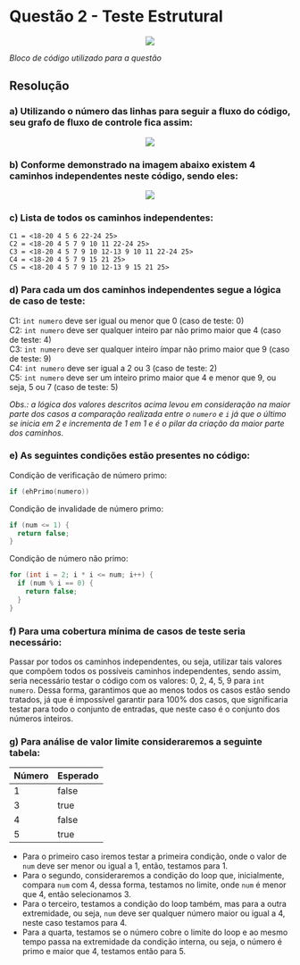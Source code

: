 # Questão 2 - Teste Estrutural

<p align="center">
  <img src="https://github.com/user-attachments/assets/fa10670a-a8a3-4d13-8fea-84656c8a156a" />
</p>

*Bloco de código utilizado para a questão*

## Resolução

### a) Utilizando o número das linhas para seguir a fluxo do código, seu grafo de fluxo de controle fica assim:
<p align="center">
  <img src="https://github.com/user-attachments/assets/3bf06582-5e60-43be-8197-4cb912c19e4f" />
</p>

### b) Conforme demonstrado na imagem abaixo existem 4 caminhos independentes neste código, sendo eles:

<p align="center">
  <img src="https://github.com/user-attachments/assets/62b47873-54b7-40d7-9500-52da06ac9a3d" />
</p>

### c) Lista de todos os caminhos independentes:

```
C1 = <18-20 4 5 6 22-24 25>
C2 = <18-20 4 5 7 9 10 11 22-24 25>
C3 = <18-20 4 5 7 9 10 12-13 9 10 11 22-24 25>
C4 = <18-20 4 5 7 9 15 21 25>
C5 = <18-20 4 5 7 9 10 12-13 9 15 21 25>
```

### d) Para cada um dos caminhos independentes segue a lógica de caso de teste:

C1: `int numero` deve ser igual ou menor que 0 (caso de teste: 0)\
C2: `int numero` deve ser qualquer inteiro par não primo maior que 4 (caso de teste: 4)\
C3: `int numero` deve ser qualquer inteiro ímpar não primo maior que 9 (caso de teste: 9)\
C4: `int numero` deve ser igual a 2 ou 3 (caso de teste: 2)\
C5: `int numero` deve ser um inteiro primo maior que 4 e menor que 9, ou seja, 5 ou 7 (caso de teste: 5)

*Obs.: a lógica dos valores descritos acima levou em consideração na maior parte dos casos a comparação realizada entre o `numero` e `i` já que o último se inicia em 2 e incrementa de 1 em 1 e é o pilar da criação da maior parte dos caminhos.*

### e) As seguintes condições estão presentes no código:

Condição de verificação de número primo:

```C
if (ehPrimo(numero))
```

Condição de invalidade de número primo:

```C
if (num <= 1) {
  return false;
}
```

Condição de número não primo:

```C
for (int i = 2; i * i <= num; i++) {
  if (num % i == 0) {
    return false;
  }
}
```

### f) Para uma cobertura mínima de casos de teste seria necessário:

Passar por todos os caminhos independentes, ou seja, utilizar tais valores que compõem todos os possíveis caminhos independentes, sendo assim, seria necessário testar o código com os valores: 0, 2, 4, 5, 9 para `int numero`. Dessa forma, garantimos que ao menos todos os casos estão sendo tratados, já que é impossível garantir para 100% dos casos, que significaria testar para todo o conjunto de entradas, que neste caso é o conjunto dos números inteiros.

### g) Para análise de valor limite consideraremos a seguinte tabela:

| Número   | Esperado |
| -------- | -------- |
| 1        | false    |
| 3        | true     |
| 4        | false    |
| 5        | true     |

* Para o primeiro caso iremos testar a primeira condição, onde o valor de `num` deve ser menor ou igual a 1, então, testamos para 1.
* Para o segundo, consideraremos a condição do loop que, inicialmente, compara `num` com 4, dessa forma, testamos no limite, onde `num` é menor que 4, então selecionamos 3.
* Para o terceiro, testamos a condição do loop também, mas para a outra extremidade, ou seja, `num` deve ser qualquer número maior ou igual a 4, neste caso testamos para 4.
* Para a quarta, testamos se o número cobre o limite do loop e ao mesmo tempo passa na extremidade da condição interna, ou seja, o número é primo e maior que 4, testamos então para 5.
